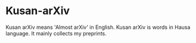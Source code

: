 # Kusan-arXiv
Kusan arXiv means 'Almost arXiv' in English. Kusan arXiv is words in Hausa language. It mainly collects my preprints.
